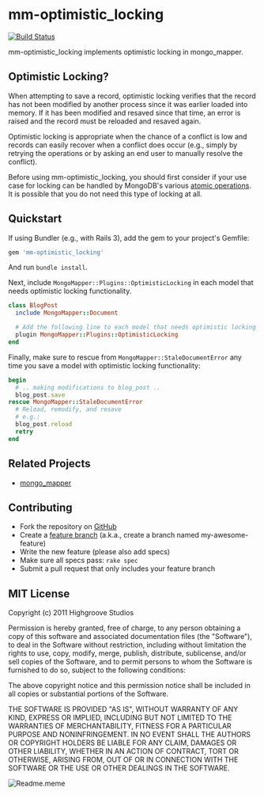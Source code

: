 mm-optimistic_locking
=====================

[![Build Status](https://secure.travis-ci.org/highgroove/mm-optimistic_locking.png)](http://travis-ci.org/highgroove/mm-optimistic_locking)

mm-optimistic_locking implements optimistic locking in mongo_mapper.

Optimistic Locking?
-------------------

When attempting to save a record, optimistic locking verifies that the
record has not been modified by another process since it was earlier loaded
into memory.  If it has been modified and resaved since that time, an error is
raised and the record must be reloaded and resaved again.

Optimistic locking is appropriate when the chance of a conflict is low
and records can easily recover when a conflict does occur (e.g., simply
by retrying the operations or by asking an end user to manually resolve the
conflict).

Before using mm-optimistic_locking, you should first consider if your use case
for locking can be handled by MongoDB's various [atomic operations](http://www.mongodb.org/display/DOCS/Atomic+Operations).
It is possible that you do not need this type of locking at all.

Quickstart
----------

If using Bundler (e.g., with Rails 3), add the gem to your project's
Gemfile:

``` ruby
gem 'mm-optimistic_locking'
```

And run `bundle install`.

Next, include `MongoMapper::Plugins::OptimisticLocking` in each model
that needs optimistic locking functionality.

``` ruby
class BlogPost
  include MongoMapper::Document

  # Add the following line to each model that needs optimistic locking
  plugin MongoMapper::Plugins::OptimisticLocking
end
```

Finally, make sure to rescue from `MongoMapper::StaleDocumentError`
any time you save a model with optimistic locking functionality:

``` ruby
begin
  # .. making modifications to blog_post ..
  blog_post.save
rescue MongoMapper::StaleDocumentError
  # Reload, remodify, and resave
  # e.g.:
  blog_post.reload
  retry
end
```

Related Projects
----------------

* [mongo_mapper](http://mongomapper.com/)

Contributing
------------

* Fork the repository on [GitHub](https://github.com/highgroove/mm-optimistic_locking)
* Create a [feature branch](http://nvie.com/posts/a-successful-git-branching-model/) (a.k.a., create a branch named my-awesome-feature)
* Write the new feature (please also add specs)
* Make sure all specs pass: `rake spec`
* Submit a pull request that only includes your feature branch

MIT License
-----------
Copyright (c) 2011 Highgroove Studios

Permission is hereby granted, free of charge, to any person obtaining a copy of this software and associated documentation files (the "Software"), to deal in the Software without restriction, including without limitation the rights to use, copy, modify, merge, publish, distribute, sublicense, and/or sell copies of the Software, and to permit persons to whom the Software is furnished to do so, subject to the following conditions:

The above copyright notice and this permission notice shall be included in all copies or substantial portions of the Software.

THE SOFTWARE IS PROVIDED "AS IS", WITHOUT WARRANTY OF ANY KIND, EXPRESS OR IMPLIED, INCLUDING BUT NOT LIMITED TO THE WARRANTIES OF MERCHANTABILITY, FITNESS FOR A PARTICULAR PURPOSE AND NONINFRINGEMENT. IN NO EVENT SHALL THE AUTHORS OR COPYRIGHT HOLDERS BE LIABLE FOR ANY CLAIM, DAMAGES OR OTHER LIABILITY, WHETHER IN AN ACTION OF CONTRACT, TORT OR OTHERWISE, ARISING FROM, OUT OF OR IN CONNECTION WITH THE SOFTWARE OR THE USE OR OTHER DEALINGS IN THE SOFTWARE.

![Readme.meme](http://i.imgur.com/W3Gob.png)
